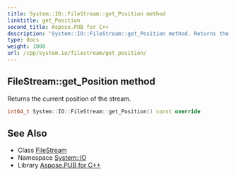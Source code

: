 ```yaml
---
title: System::IO::FileStream::get_Position method
linktitle: get_Position
second_title: Aspose.PUB for C++
description: 'System::IO::FileStream::get_Position method. Returns the current position of the stream in C++.'
type: docs
weight: 1000
url: /cpp/system.io/filestream/get_position/
---
```

## FileStream::get_Position method


Returns the current position of the stream.

```cpp
int64_t System::IO::FileStream::get_Position() const override
```

## See Also

* Class [FileStream](../)
* Namespace [System::IO](../../)
* Library [Aspose.PUB for C++](../../../)
